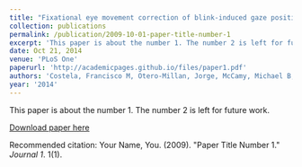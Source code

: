 ```yaml
---
title: "Fixational eye movement correction of blink-induced gaze position errors."
collection: publications
permalink: /publication/2009-10-01-paper-title-number-1
excerpt: 'This paper is about the number 1. The number 2 is left for future work.'
date: Oct 21, 2014
venue: 'PLoS One'
paperurl: 'http://academicpages.github.io/files/paper1.pdf'
authors: 'Costela, Francisco M, Otero-Millan, Jorge, McCamy, Michael B, Macknik, Stephen L, Troncoso, Xoana G, Najafian Jazi, Ali, Crook, SM, Martinez-Conde, Susana'
year: '2014'
---
```

This paper is about the number 1. The number 2 is left for future work.

[Download paper here](http://academicpages.github.io/files/paper1.pdf)

Recommended citation: Your Name, You. (2009). "Paper Title Number 1." <i>Journal 1</i>. 1(1).
